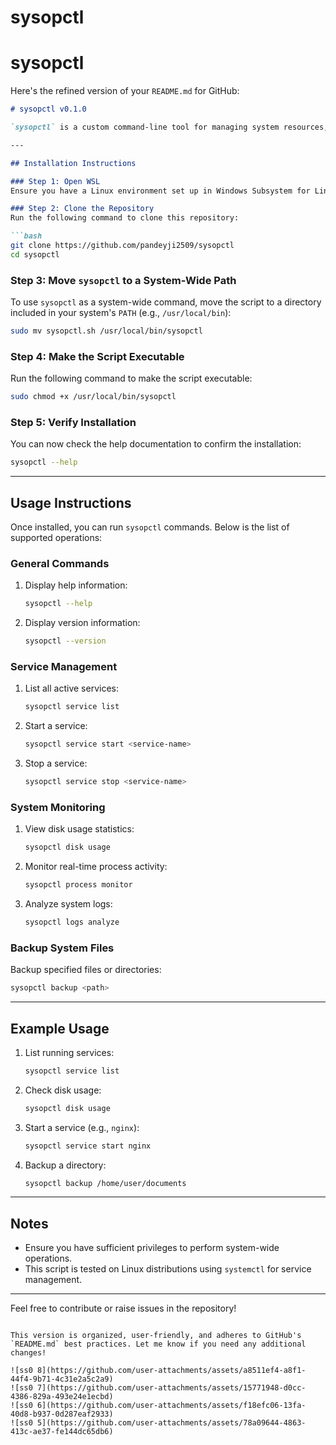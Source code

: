 # sysopctl
# sysopctl

Here's the refined version of your `README.md` for GitHub:

```markdown
# sysopctl v0.1.0

`sysopctl` is a custom command-line tool for managing system resources, processes, and tasks on Linux systems. It provides functionality for listing services, checking disk usage, analyzing logs, and more.

---

## Installation Instructions

### Step 1: Open WSL
Ensure you have a Linux environment set up in Windows Subsystem for Linux (WSL).

### Step 2: Clone the Repository
Run the following command to clone this repository:

```bash
git clone https://github.com/pandeyji2509/sysopctl
cd sysopctl
```

### Step 3: Move `sysopctl` to a System-Wide Path
To use `sysopctl` as a system-wide command, move the script to a directory included in your system's `PATH` (e.g., `/usr/local/bin`):

```bash
sudo mv sysopctl.sh /usr/local/bin/sysopctl
```

### Step 4: Make the Script Executable
Run the following command to make the script executable:

```bash
sudo chmod +x /usr/local/bin/sysopctl
```

### Step 5: Verify Installation
You can now check the help documentation to confirm the installation:

```bash
sysopctl --help
```

---

## Usage Instructions

Once installed, you can run `sysopctl` commands. Below is the list of supported operations:

### General Commands
1. Display help information:
   ```bash
   sysopctl --help
   ```

2. Display version information:
   ```bash
   sysopctl --version
   ```

### Service Management
1. List all active services:
   ```bash
   sysopctl service list
   ```

2. Start a service:
   ```bash
   sysopctl service start <service-name>
   ```

3. Stop a service:
   ```bash
   sysopctl service stop <service-name>
   ```

### System Monitoring
1. View disk usage statistics:
   ```bash
   sysopctl disk usage
   ```

2. Monitor real-time process activity:
   ```bash
   sysopctl process monitor
   ```

3. Analyze system logs:
   ```bash
   sysopctl logs analyze
   ```

### Backup System Files
Backup specified files or directories:
```bash
sysopctl backup <path>
```

---

## Example Usage
1. List running services:
   ```bash
   sysopctl service list
   ```

2. Check disk usage:
   ```bash
   sysopctl disk usage
   ```

3. Start a service (e.g., `nginx`):
   ```bash
   sysopctl service start nginx
   ```

4. Backup a directory:
   ```bash
   sysopctl backup /home/user/documents
   ```

---

## Notes
- Ensure you have sufficient privileges to perform system-wide operations.
- This script is tested on Linux distributions using `systemctl` for service management.

---

Feel free to contribute or raise issues in the repository!

```

This version is organized, user-friendly, and adheres to GitHub's `README.md` best practices. Let me know if you need any additional changes!

![ss0 8](https://github.com/user-attachments/assets/a8511ef4-a8f1-44f4-9b71-4c31e2a5c2a9)
![ss0 7](https://github.com/user-attachments/assets/15771948-d0cc-4386-829a-493e24e1ecbd)
![ss0 6](https://github.com/user-attachments/assets/f18efc06-13fa-40d8-b937-0d287eaf2933)
![ss0 5](https://github.com/user-attachments/assets/78a09644-4863-413c-ae37-fe144dc65db6)

